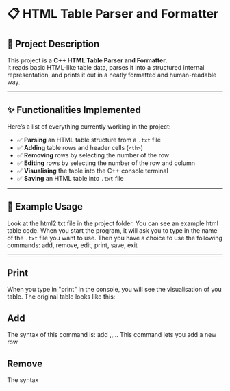 # 📋 HTML Table Parser and Formatter

## 📝 Project Description

This project is a **C++ HTML Table Parser and Formatter**.  
It reads basic HTML-like table data, parses it into a structured internal representation, and prints it out in a neatly formatted and human-readable way.

---

## ✨ Functionalities Implemented

Here’s a list of everything currently working in the project:

- ✅ **Parsing** an HTML table structure from a `.txt` file
- ✅ **Adding** table rows and header cells (`<th>`)
- ✅ **Removing** rows by selecting the number of the row
- ✅ **Editing** rows by selecting the number of the row and column
- ✅ **Visualising** the table into the C++ console terminal
- ✅ **Saving** an HTML table into `.txt` file


---

## 📂 Example Usage

Look at the html2.txt file in the project folder. You can see an example html table code. When you start the program, it will ask you to type in the name of the `.txt` file you want to use. Then you have a choice to use the following commands: add, remove, edit, print, save, exit

---

## Print
When you type in "print" in the console, you will see the visualisation of you table. 
The original table looks like this:

## Add
The syntax of this command is: add <rowNumber> <value1>,<value2>,<value3>...
This command lets you add a new row

## Remove
The syntax









